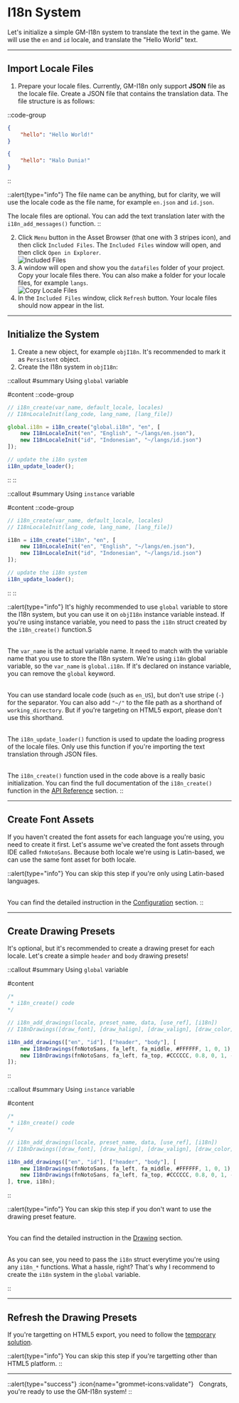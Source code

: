 # I18n System

Let's initialize a simple GM-I18n system to translate the text in the game. We will use the `en` and `id` locale, and translate the "Hello World" text.

---

## Import Locale Files

1. Prepare your locale files. Currently, GM-I18n only support **JSON** file as the locale file. Create a JSON file that contains the translation data. The file structure is as follows:

::code-group
```json [en.json]
{
    "hello": "Hello World!"
}
```

```json [id.json]
{
    "hello": "Halo Dunia!"
}
```
::

::alert{type="info"}
The file name can be anything, but for clarity, we will use the locale code as the file name, for example `en.json` and `id.json`.

The locale files are optional. You can add the text translation later with the `i18n_add_messages()` function.
::

2. Click `Menu` button in the Asset Browser (that one with 3 stripes icon), and then click `Included Files`. The `Included Files` window will open, and then click `Open in Explorer`. <br> <img src="/img/config-2.webp" alt="Included Files" loading="lazy" class="max-w-100 h-auto" />
3. A window will open and show you the `datafiles` folder of your project. Copy your locale files there. You can also make a folder for your locale files, for example `langs`. <br> <img src="/img/concept-1.webp" alt="Copy Locale Files" loading="lazy" class="max-w-100 h-auto" />
4. In the `Included Files` window, click `Refresh` button. Your locale files should now appear in the list. 

---

## Initialize the System

1. Create a new object, for example `objI18n`. It's recommended to mark it as `Persistent` object.
2. Create the I18n system in `objI18n`:
 
::callout
#summary
Using `global` variable

#content
::code-group
```js [Create Event]
// i18n_create(var_name, default_locale, locales)
// I18nLocaleInit(lang_code, lang_name, [lang_file])

global.i18n = i18n_create("global.i18n", "en", [
    new I18nLocaleInit("en", "English", "~/langs/en.json"),
    new I18nLocaleInit("id", "Indonesian", "~/langs/id.json")
]);
```

```js [Step Event]
// update the i18n system
i18n_update_loader();
```
::
::

::callout
#summary
Using `instance` variable

#content
::code-group
```js [Create Event]
// i18n_create(var_name, default_locale, locales)
// I18nLocaleInit(lang_code, lang_name, [lang_file])

i18n = i18n_create("i18n", "en", [
    new I18nLocaleInit("en", "English", "~/langs/en.json"),
    new I18nLocaleInit("id", "Indonesian", "~/langs/id.json")
]);
```

```js [Step Event]
// update the i18n system
i18n_update_loader();
```
::
::

::alert{type="info"}
It's highly recommended to use `global` variable to store the I18n system, but you can use it on `objI18n` instance variable instead. If you're using instance variable, you need to pass the `i18n` struct created by the `i18n_create()` function.S <br> <br>

The `var_name` is the actual variable name. It need to match with the variable name that you use to store the I18n system. We're using `i18n` global variable, so the `var_name` is `global.i18n`. If it's declared on instance variable, you can remove the `global` keyword. <br> <br> 

You can use standard locale code (such as `en_US`), but don't use stripe (`-`) for the separator. You can also add `"~/"` to the file path as a shorthand of `working_directory`. But if you're targeting on HTML5 export, please don't use this shorthand. <br> <br>

The `i18n_update_loader()` function is used to update the loading progress of the locale files. Only use this function if you're importing the text translation through JSON files. <br> <br>

The `i18n_create()` function used in the code above is a really basic initialization. You can find the full documentation of the `i18n_create()` function in the [API Reference](/v0/api/functions#i18n_create) section.
::

---

## Create Font Assets

If you haven't created the font assets for each language you're using, you need to create it first. Let's assume we've created the font assets through IDE called `fnNotoSans`. Because both locale we're using is Latin-based, we can use the same font asset for both locale. 

::alert{type="info"}
You can skip this step if you're only using Latin-based languages. <br> <br>

You can find the detailed instruction in the [Configuration](/v0/getting-started/setup#using-font-assets) section.
::

---

## Create Drawing Presets 

It's optional, but it's recommended to create a drawing preset for each locale. Let's create a simple `header` and `body` drawing presets!

::callout
#summary
Using `global` variable

#content
```js [objI18n - Create Event]
/*
 * i18n_create() code
*/

// i18n_add_drawings(locale, preset_name, data, [use_ref], [i18n])
// I18nDrawings([draw_font], [draw_halign], [draw_valign], [draw_color], [draw_scale], [draw_rotation], [draw_alpha], [text_sep], [text_width])

i18n_add_drawings(["en", "id"], ["header", "body"], [
    new I18nDrawings(fnNotoSans, fa_left, fa_middle, #FFFFFF, 1, 0, 1),             // header
    new I18nDrawings(fnNotoSans, fa_left, fa_top, #CCCCCC, 0.8, 0, 1, -1, 700)      // body
]);
```
::

::callout
#summary
Using `instance` variable

#content
```js [objI18n - Create Event]
/*
 * i18n_create() code
*/

// i18n_add_drawings(locale, preset_name, data, [use_ref], [i18n])
// I18nDrawings([draw_font], [draw_halign], [draw_valign], [draw_color], [draw_scale], [draw_rotation], [draw_alpha], [text_sep], [text_width])

i18n_add_drawings(["en", "id"], ["header", "body"], [
    new I18nDrawings(fnNotoSans, fa_left, fa_middle, #FFFFFF, 1, 0, 1),             // header
    new I18nDrawings(fnNotoSans, fa_left, fa_top, #CCCCCC, 0.8, 0, 1, -1, 700)      // body
], true, i18n);                                                                     // pass the i18n struct
```
::

::alert{type="info"}
You can skip this step if you don't want to use the drawing preset feature. <br> <br>

You can find the detailed instruction in the [Drawing](/v0/essentials/drawing#drawing-presets) section. <br> <br>

As you can see, you need to pass the `i18n` struct everytime you're using any `i18n_*` functions. What a hassle, right? That's why I recommend to create the `i18n` system in the `global` variable.

::

---

## Refresh the Drawing Presets

If you're targetting on HTML5 export, you need to follow the [temporary solution](/v0/getting-started/limitation#issue-with-font-loading).

::alert{type="info"}
You can skip this step if you're targetting other than HTML5 platform.
::

---

::alert{type="success"}
:icon{name="grommet-icons:validate"} &nbsp; Congrats, you're ready to use the GM-I18n system!
::


